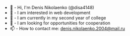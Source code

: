
- 👋 - Hi, I'm Denis Nikolaenko (@disa4148)
- 👀 - I am interested in web development
- 🌱 - I am currently in my second year of college
- 💞 ️- I am looking for opportunities for cooperation
- 📫 - How to contact me: denis.nikolaenko.2004@mail.ru
